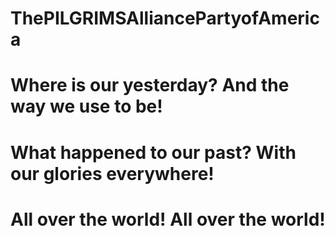 # ThePILGRIMSAlliancePartyofAmerica
<h1>Where is our yesterday? And the way we use to be!</h1>  
<h1>What happened to our past? With our glories everywhere!</h1>  
<h1>All over the world! All over the world!</h1>
